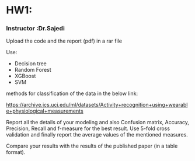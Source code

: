 # HW1:
### Instructor :Dr.Sajedi

Upload the code and the report (pdf) in a rar file 

Use:

* Decision tree
* Random Forest
* XGBoost
* SVM

methods for classification of the data in the below link:

https://archive.ics.uci.edu/ml/datasets/Activity+recognition+using+wearable+physiological+measurements

Report all the details of your modeling and also Confusion matrix, Accuracy, Precision, Recall and f-measure for the best result. Use 5-fold cross validation and finally report the average values of the mentioned measures.

Compare your results with the results of the published paper (in a table format).
